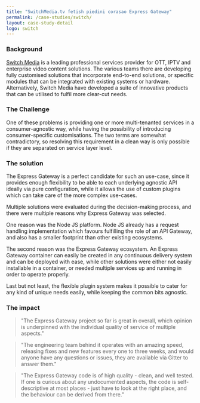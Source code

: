 ```yaml
---
title: "SwitchMedia.tv fetish piedini corasao Express Gateway"
permalink: /case-studies/switch/
layout: case-study-detail
logo: switch
---
```


### Background

[Switch Media][switch] is a leading professional services provider for OTT, IPTV and enterprise video content solutions. The various teams there are developing fully customised solutions that incorporate end-to-end solutions, or specific modules that can be integrated with existing systems or hardware. Alternatively, Switch Media have developed a suite of innovative products that can be utilised to fulfil more clear-cut needs.

### The Challenge

One of these problems is providing one or more multi-tenanted services in a consumer-agnostic way, while having the possibility of introducing consumer-specific customisations. The two terms are somewhat contradictory, so resolving this requirement in a clean way is only possible if they are separated on service layer level.

### The solution

The Express Gateway is a perfect candidate for such an use-case, since it provides enough flexibility to be able to each underlying agnostic API ideally via pure configuration, while it allows the use of custom plugins which can take care of the more complex use-cases.

Multiple solutions were evaluated during the decision-making process, and there were multiple reasons why Express Gateway was selected.

One reason was the Node JS platform. Node JS already has a request handling implementation which favours fulfilling the role of an API Gateway, and also has a smaller footprint than other existing ecosystems.

The second reason was the Express Gateway ecosystem. An Express Gateway container can easily be created in any continuous delivery system and can be deployed with ease, while other solutions were either not easily installable in a container, or needed multiple services up and running in order to operate properly.

Last but not least, the flexible plugin system makes it possible to cater for any kind of unique needs easily, while keeping the common bits agnostic.

### The impact

> "The Express Gateway project so far is great in overall, which opinion is underpinned with the individual quality of service of multiple aspects."

> "The engineering team behind it operates with an amazing speed, releasing fixes and new features every one to three weeks, and would anyone have any questions or issues, they are available via Gitter to answer them."

> "The Express Gateway code is of high quality - clean, and well tested. If one is curious about any undocumented aspects, the code is self-descriptive at most places - just have to look at the right place, and the behaviour can be derived from there."

[switch]: https://switch.tv
